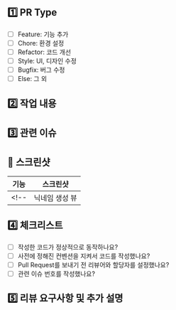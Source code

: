 ## 1️⃣ PR Type
- [ ] Feature: 기능 추가
- [ ] Chore: 환경 설정
- [ ] Refactor: 코드 개선
- [ ] Style: UI, 디자인 수정
- [ ] Bugfix: 버그 수정
- [ ] Else: 그 외

## 2️⃣ 작업 내용

## 3️⃣ 관련 이슈


## 🎨 스크린샷
<!-- UI 변경사항이 있는 경우 스크린샷을 첨부해주세요. -->
|기능|스크린샷|
|:--:|:--:|
<!-- |닉네임 생성 뷰| <img src = "url" width ="550">| -->

## 4️⃣ 체크리스트
- [ ] 작성한 코드가 정상적으로 동작하나요?
- [ ] 사전에 정해진 컨벤션을 지켜서 코드를 작성했나요?
- [ ] Pull Request를 보내기 전 리뷰어와 할당자를 설정했나요?
- [ ] 관련 이슈 번호를 작성했나요?

## 5️⃣ 리뷰 요구사항 및 추가 설명
